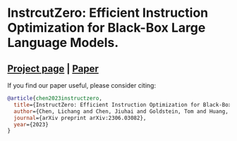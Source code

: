 # InstrcutZero: Efficient Instruction Optimization for Black-Box Large Language Models.

## [Project page](https://lichang-chen.github.io/InstructZero/) | [Paper](https://arxiv.org/abs/2305.4926697)


If you find our paper useful, please consider citing:
```bibtex
@article{chen2023instructzero,
  title={InstructZero: Efficient Instruction Optimization for Black-Box Large Language Models},
  author={Chen, Lichang and Chen, Jiuhai and Goldstein, Tom and Huang, Heng and Zhou, Tianyi},
  journal={arXiv preprint arXiv:2306.03082},
  year={2023}
}
```